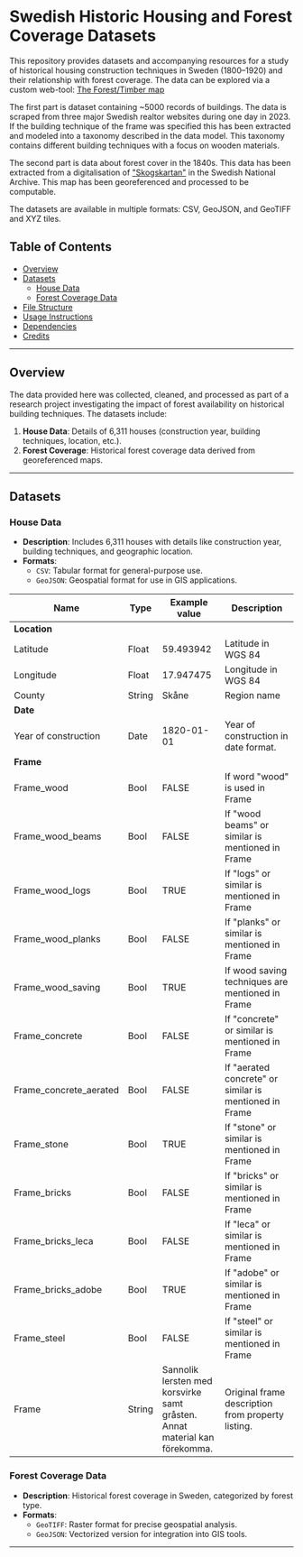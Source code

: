 # Swedish Historic Housing and Forest Coverage Datasets  


This repository provides datasets and accompanying resources for a study of historical housing construction techniques in Sweden (1800–1920) and their relationship with forest coverage. 
The data can be explored via a custom web-tool: [The Forest/Timber map](https://erikarnell.se/forest-timber-map/web/)

The first part is dataset containing ~5000 records of buildings. The data is scraped from three major Swedish realtor websites during one day in 2023. If the building technique of the frame was specified this has been extracted and modeled into a taxonomy described in the data model. This taxonomy contains different building techniques with a focus on wooden materials.

The second part is data about forest cover in the 1840s. This data has been extracted from a digitalisation of ["Skogskartan"](https://sok.riksarkivet.se/?ValdSortering=DatumStigande&PageSize=20&EndastDigitaliserat=False&FacettFilter=arkis_ark_typ_facet%24Karta%2Fritning%3A&typAvLista=Standard&AvanceradSok=True&Ort=Karlstads+stift&page=1&postid=Arkis+27cfdb7e-88b3-41ec-82da-fe1fe4babddc&tab=post&s=Balder) in the Swedish National Archive. This map has been georeferenced and processed to be computable. 

The datasets are available in multiple formats: CSV, GeoJSON, and GeoTIFF and XYZ tiles.

## Table of Contents  
- [Overview](#overview)  
- [Datasets](#datasets)  
  - [House Data](#house-data)  
  - [Forest Coverage Data](#forest-coverage-data)  
- [File Structure](#file-structure)  
- [Usage Instructions](#usage-instructions)  
- [Dependencies](#dependencies)  
- [Credits](#credits)  

---

## Overview  

The data provided here was collected, cleaned, and processed as part of a research project investigating the impact of forest availability on historical building techniques. The datasets include:  
1. **House Data**: Details of 6,311 houses (construction year, building techniques, location, etc.).  
2. **Forest Coverage**: Historical forest coverage data derived from georeferenced maps.  

---

## Datasets  

### House Data  

- **Description**: Includes 6,311 houses with details like construction year, building techniques, and geographic location.  
- **Formats**:  
  - `CSV`: Tabular format for general-purpose use.  
  - `GeoJSON`: Geospatial format for use in GIS applications.  

| **Name**                  | **Type**   | **Example value**         | **Description**                                             |
|---------------------------|------------|---------------------------|-------------------------------------------------------------|
| **Location**              |            |                           |                                                             |
| Latitude                  | Float      | 59.493942                 | Latitude in WGS 84                                          |
| Longitude                 | Float      | 17.947475                 | Longitude in WGS 84                                         |
| County                    | String     | Skåne                     | Region name                                                 |
| **Date**                  |            |                           |                                                             |
| Year of construction      | Date       | 1820-01-01                | Year of construction in date format.                       |
| **Frame**                 |            |                           |                                                             |
| Frame_wood                | Bool       | FALSE                     | If word "wood" is used in Frame                             |
| Frame_wood_beams          | Bool       | FALSE                     | If "wood beams" or similar is mentioned in Frame           |
| Frame_wood_logs           | Bool       | TRUE                      | If "logs" or similar is mentioned in Frame                 |
| Frame_wood_planks         | Bool       | FALSE                     | If "planks" or similar is mentioned in Frame               |
| Frame_wood_saving         | Bool       | TRUE                      | If wood saving techniques are mentioned in Frame           |
| Frame_concrete            | Bool       | FALSE                     | If "concrete" or similar is mentioned in Frame             |
| Frame_concrete_aerated    | Bool       | FALSE                     | If "aerated concrete" or similar is mentioned in Frame     |
| Frame_stone               | Bool       | TRUE                      | If "stone" or similar is mentioned in Frame                |
| Frame_bricks              | Bool       | FALSE                     | If "bricks" or similar is mentioned in Frame               |
| Frame_bricks_leca         | Bool       | FALSE                     | If "leca" or similar is mentioned in Frame                 |
| Frame_bricks_adobe        | Bool       | TRUE                      | If "adobe" or similar is mentioned in Frame                |
| Frame_steel               | Bool       | FALSE                     | If "steel" or similar is mentioned in Frame                |
| Frame                     | String     | Sannolik lersten med  <br />korsvirke samt gråsten. <br />Annat material kan  <br />förekomma. | Original frame description from property listing.          |

### Forest Coverage Data  

- **Description**: Historical forest coverage in Sweden, categorized by forest type.  
- **Formats**:  
  - `GeoTIFF`: Raster format for precise geospatial analysis.  
  - `GeoJSON`: Vectorized version for integration into GIS tools.  

---